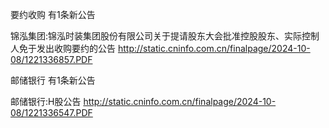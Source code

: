 要约收购 有1条新公告 

锦泓集团:锦泓时装集团股份有限公司关于提请股东大会批准控股股东、实际控制人免于发出收购要约的公告 http://static.cninfo.com.cn/finalpage/2024-10-08/1221336857.PDF 

邮储银行 有1条新公告 

邮储银行:H股公告 http://static.cninfo.com.cn/finalpage/2024-10-08/1221336547.PDF 

